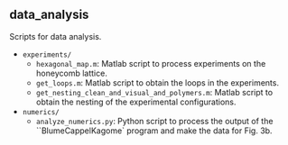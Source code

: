 ## data_analysis 

Scripts for data analysis.

- `experiments/`
    - `hexagonal_map.m`: Matlab script to process experiments on the honeycomb
    lattice.
    - `get_loops.m`: Matlab script to obtain the loops in the experiments.
    - `get_nesting_clean_and_visual_and_polymers.m`: Matlab script to obtain
    the nesting of the experimental configurations.
- `numerics/`
    - `analyze_numerics.py`: Python script to process the output of the
    ``BlumeCappelKagome` program and make the data for Fig. 3b.
